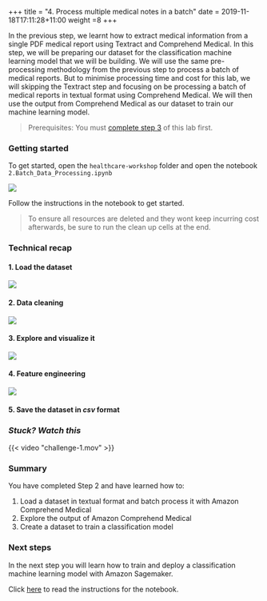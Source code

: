 +++
title = "4. Process multiple medical notes in a batch"
date = 2019-11-18T17:11:28+11:00
weight =8
+++

In the previous step, we learnt how to extract medical information from a single PDF medical report using 
Textract and Comprehend Medical. In this step, we will be preparing our dataset for the classification machine 
learning model that we will be building. We will use the same pre-processing methodology from the previous step to
process a batch of medical reports. But to minimise processing time and cost for this lab, we will skipping the Textract 
step and focusing on be processing a batch of medical reports in textual format using Comprehend Medical. We will then use 
the output from Comprehend Medical as our dataset to train our machine learning model.

> Prerequisites: You must [complete step 3](../step1/) of this lab first.

### Getting started
To get started, open the `healthcare-workshop` folder and open the notebook `2.Batch_Data_Processing.ipynb`

![](/images/module-medical-document-processing-and-classification/step2-1.png )

Follow the instructions in the notebook to get started.
> To ensure all resources are deleted and they wont keep incurring cost afterwards, be sure to run the clean up cells at the end.


### Technical recap

#### 1. Load the dataset
![](/images/module-medical-document-processing-and-classification/step2-2.png )

#### 2. Data cleaning 
![](/images/module-medical-document-processing-and-classification/step2-3.png )

#### 3. Explore and visualize it 

![](/images/module-medical-document-processing-and-classification/step2-4.png )

#### 4. Feature engineering  
![](/images/module-medical-document-processing-and-classification/step2-5.png )

#### 5. Save the dataset in *csv* format


### *Stuck? Watch this*


{{< video "challenge-1.mov" >}}

### Summary
You have completed Step 2 and have learned how to:

1. Load a dataset in textual format and batch process it with Amazon Comprehend Medical
2. Explore the output of Amazon Comprehend Medical
3. Create a dataset to train a classification model


### Next steps
In the next step you will learn how to train and deploy a classification machine learning model with Amazon Sagemaker.

Click [here](../step3/) to read the instructions for the notebook.